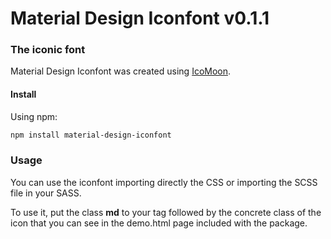 # Material Design Iconfont v0.1.1

### The iconic font

Material Design Iconfont was created using [IcoMoon](https://icomoon.io/).

#### Install

Using npm:

```bash
npm install material-design-iconfont
```

### Usage

You can use the iconfont importing directly the CSS or importing the SCSS file in your SASS.

To use it, put the class **md** to your tag followed by the concrete class of the icon that you can see in the demo.html page included with the package.